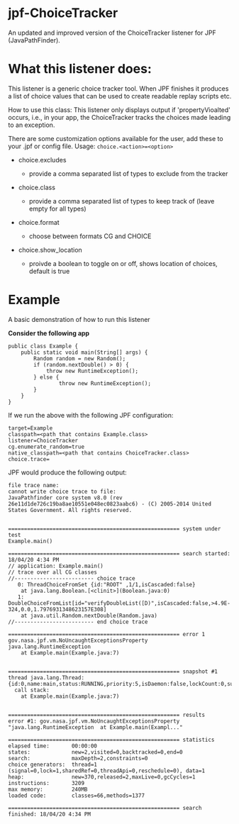 
# jpf-ChoiceTracker
An updated and improved version of the ChoiceTracker listener for JPF (JavaPathFinder). 

# What this listener does:
This listener is a generic choice tracker tool. When JPF finishes it produces
a list of choice values that can be used to create readable replay scripts
etc.

How to use this class: This listener only displays output if
'propertyVioalted' occurs, i.e., in your app, the ChoiceTracker tracks the
choices made leading to an exception.

There are some customization options available for the user, add these to
your .jpf or config file. Usage: `choice.<action>=<option>`

* choice.excludes 
  * provide a comma separated list of types to exclude from the
tracker

* choice.class 
  * provide a comma separated list of types to keep track of
(leave empty for all types)

* choice.format 
  * choose between formats CG and CHOICE

* choice.show_location 
  * proivde a boolean to toggle on or off, shows location
of choices, default is true

# Example
A basic demonstration of how to run this listener

**Consider the following app**
```
public class Example {
	public static void main(String[] args) {
		Random random = new Random();
		if (random.nextDouble() > 0) {
			throw new RuntimeException();
		} else {
				throw new RuntimeException();
		}
	}
}
```
If we run the above with the following JPF configuration:
```
target=Example
classpath=<path that contains Example.class>
listener=ChoiceTracker
cg.enumerate_random=true
native_classpath=<path that contains ChoiceTracker.class>
choice.trace=
```
JPF would produce the following output:
```
file trace name: 
cannot write choice trace to file: 
JavaPathfinder core system v8.0 (rev 26e11d1de726c19ba8ae10551e048ec0823aabc6) - (C) 2005-2014 United States Government. All rights reserved.


====================================================== system under test
Example.main()

====================================================== search started: 18/04/20 4:34 PM
// application: Example.main()
// trace over all CG classes
//------------------------- choice trace
   0: ThreadChoiceFromSet {id:"ROOT" ,1/1,isCascaded:false}
 	at java.lang.Boolean.[<clinit>](Boolean.java:0)
   1: DoubleChoiceFromList[id="verifyDoubleList([D)",isCascaded:false,>4.9E-324,0.0,1.7976931348623157E308]
 	at java.util.Random.nextDouble(Random.java)
//------------------------- end choice trace

====================================================== error 1
gov.nasa.jpf.vm.NoUncaughtExceptionsProperty
java.lang.RuntimeException
	at Example.main(Example.java:7)


====================================================== snapshot #1
thread java.lang.Thread:{id:0,name:main,status:RUNNING,priority:5,isDaemon:false,lockCount:0,suspendCount:0}
  call stack:
	at Example.main(Example.java:7)


====================================================== results
error #1: gov.nasa.jpf.vm.NoUncaughtExceptionsProperty "java.lang.RuntimeException  at Example.main(Exampl..."

====================================================== statistics
elapsed time:       00:00:00
states:             new=2,visited=0,backtracked=0,end=0
search:             maxDepth=2,constraints=0
choice generators:  thread=1 (signal=0,lock=1,sharedRef=0,threadApi=0,reschedule=0), data=1
heap:               new=370,released=2,maxLive=0,gcCycles=1
instructions:       3209
max memory:         240MB
loaded code:        classes=66,methods=1377

====================================================== search finished: 18/04/20 4:34 PM
```
